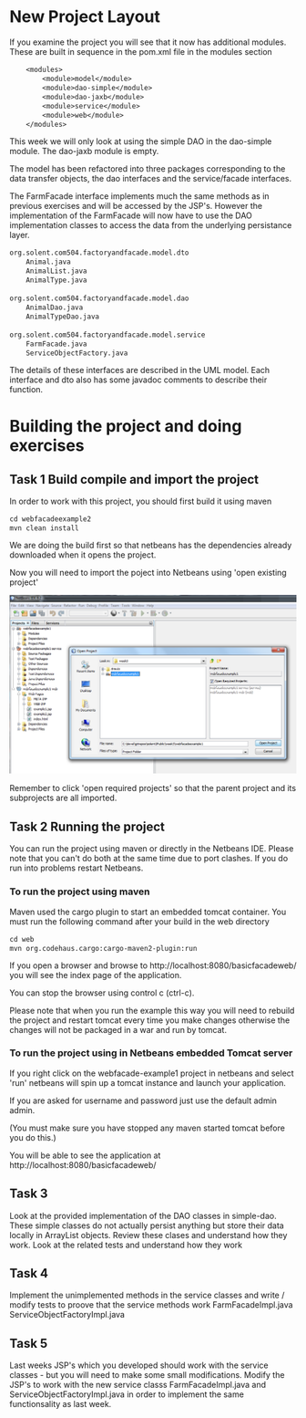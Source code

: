 
# New Project Layout

If you examine the project you will see that it now has additional modules. These are built in sequence in the pom.xml file in the modules section
```
    <modules>
        <module>model</module>
        <module>dao-simple</module>
        <module>dao-jaxb</module>
        <module>service</module>
        <module>web</module>
    </modules>
```
This week we will only look at using the simple DAO in the dao-simple module. 
The dao-jaxb module is empty.

The model has been refactored into three packages corresponding to the data transfer objects, the dao interfaces and the service/facade interfaces. 

The FarmFacade interface implements much the same methods as in previous exercises and will be accessed by the JSP's. 
However the implementation of the FarmFacade will now have to use the DAO implementation classes to access the data from the underlying persistance layer.
```
org.solent.com504.factoryandfacade.model.dto
    Animal.java
    AnimalList.java
    AnimalType.java

org.solent.com504.factoryandfacade.model.dao
 	AnimalDao.java
	AnimalTypeDao.java

org.solent.com504.factoryandfacade.model.service
    FarmFacade.java
    ServiceObjectFactory.java
```
The details of these interfaces are described in the UML model.
Each interface and dto also has some javadoc comments to describe their function.


# Building the project and doing exercises

## Task 1 Build compile and import the project
In order to work with this project, you should first build it using maven
```
cd webfacadeexample2
mvn clean install
```
We are doing the build first so that netbeans has the dependencies already downloaded when it opens the project.

Now you will need to import the poject into Netbeans using 'open existing project'

![alt text](../webfacadeexample2/images/NetbeansOpenProject.png "Figure NetbeansOpenProject.png" )

Remember to click 'open required projects' so that the parent project and its subprojects are all imported.

##  Task 2 Running the project

You can run the project using maven or directly in the Netbeans IDE.
Please note that you can't do both at the same time due to port clashes.
If you do run into problems restart Netbeans.

### To run the project using maven

Maven used the cargo plugin to start an embedded tomcat container.
You must run the following command after your build in the web directory

```
cd web
mvn org.codehaus.cargo:cargo-maven2-plugin:run
```
If you open a browser and browse to http://localhost:8080/basicfacadeweb/
you will see the index page of the application.

You can stop the browser using control c (ctrl-c).

Please note that when you run the example this way you will need to rebuild the project and restart tomcat
every time you make changes otherwise the changes will not be packaged in a war and run by tomcat.

### To run the project using  in Netbeans embedded Tomcat server

If you right click on the webfacade-example1 project in netbeans and select 'run' netbeans will spin up a tomcat instance and launch your application.

If you are asked for username and password just use the default admin admin.
 
(You must make sure you have stopped any maven started tomcat before you do this.)

You will be able to see the application at http://localhost:8080/basicfacadeweb/

## Task 3
Look at the provided implementation of the DAO classes in simple-dao.
These simple classes do not actually persist anything but store their data locally in ArrayList objects.
Review these clases and understand how they work. 
Look at the related tests and understand how they work

## Task 4
Implement the unimplemented methods in the service classes and write / modify tests to proove that the service methods work
FarmFacadeImpl.java
	ServiceObjectFactoryImpl.java

## Task 5
Last weeks JSP's which you developed should work with the service classes - but you will need to make some small modifications.
Modify the JSP's to work with the new service classs FarmFacadeImpl.java and ServiceObjectFactoryImpl.java in order to implement the same functionsality as last week.




